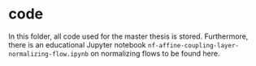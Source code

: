 # code
In this folder, all code used for the master thesis is stored. Furthermore, there is an educational Jupyter notebook `nf-affine-coupling-layer-normalizing-flow.ipynb` on normalizing flows to be found here.
